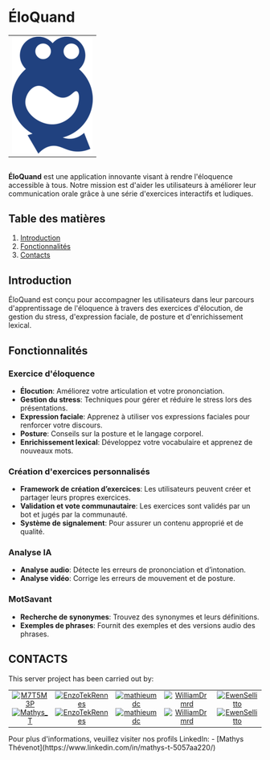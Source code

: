 # ÉloQuand
<div align="center">


| |
|:---:|
| ![Froggy logo](../Docs/Images/FrogyEloQuandResize.png) |

</div>

##
**ÉloQuand** est une application innovante visant à rendre l'éloquence accessible à tous. Notre mission est d'aider les utilisateurs à améliorer leur communication orale grâce à une série d'exercices interactifs et ludiques.

## Table des matières

1. [Introduction](#introduction)
2. [Fonctionnalités](#fonctionnalités)
4. [Contacts](#contacts)

## Introduction

ÉloQuand est conçu pour accompagner les utilisateurs dans leur parcours d'apprentissage de l'éloquence à travers des exercices d'élocution, de gestion du stress, d'expression faciale, de posture et d'enrichissement lexical.

## Fonctionnalités

### Exercice d'éloquence

- **Élocution**: Améliorez votre articulation et votre prononciation.
- **Gestion du stress**: Techniques pour gérer et réduire le stress lors des présentations.
- **Expression faciale**: Apprenez à utiliser vos expressions faciales pour renforcer votre discours.
- **Posture**: Conseils sur la posture et le langage corporel.
- **Enrichissement lexical**: Développez votre vocabulaire et apprenez de nouveaux mots.

### Création d'exercices personnalisés

- **Framework de création d’exercices**: Les utilisateurs peuvent créer et partager leurs propres exercices.
- **Validation et vote communautaire**: Les exercices sont validés par un bot et jugés par la communauté.
- **Système de signalement**: Pour assurer un contenu approprié et de qualité.

### Analyse IA

- **Analyse audio**: Détecte les erreurs de prononciation et d’intonation.
- **Analyse vidéo**: Corrige les erreurs de mouvement et de posture.

### MotSavant

- **Recherche de synonymes**: Trouvez des synonymes et leurs définitions.
- **Exemples de phrases**: Fournit des exemples et des versions audio des phrases.

## CONTACTS

This server project has been carried out by:

<table align="center">
    <tbody>
        <tr>
            <td align="center"><a href="https://github.com/M7T5M3P/"><img src="https://avatars.githubusercontent.com/M7T5M3P?v=4?s=100" width="100px;" alt="M7T5M3P"/><br/><a href="https://github.com/M7T5M3P/"><img src="https://img.shields.io/github/followers/M7T5M3P?label=Mathys_T&style=social" alt="Mathys_T"/></a></td>
            <td align="center"><a href="https://github.com/EnzoTekRennes/"><img src="https://avatars.githubusercontent.com/EnzoTekRennes?v=4?s=100" width="100px;" alt="EnzoTekRennes"/><br/><a href="https://github.com/EnzoTekRennes/"><img src="https://img.shields.io/github/followers/EnzoTekRennes?label=EnzoTekRennes&style=social" alt="EnzoTekRennes"/></a></td>
            <td align="center"><a href="https://github.com/mathieumdc/"><img src="https://avatars.githubusercontent.com/mathieumdc?v=4?s=100" width="100px;" alt="mathieumdc"/><br/><a href="https://github.com/mathieumdc/"><img src="https://img.shields.io/github/followers/mathieumdc?label=mathieumdc&style=social" alt="mathieumdc"/></a></td>
            <td align="center"><a href="https://github.com/WilliamDrmrd/"><img src="https://avatars.githubusercontent.com/WilliamDrmrd?v=4?s=100" width="100px;" alt="WilliamDrmrd"/><br/><a href="https://github.com/WilliamDrmrd/"><img src="https://img.shields.io/github/followers/WilliamDrmrd?label=WilliamDrmrd&style=social" alt="WilliamDrmrd"/></a></td>
            <td align="center"><a href="https://github.com/EwenSellitto/"><img src="https://avatars.githubusercontent.com/EwenSellitto?v=4?s=100" width="100px;" alt="EwenSellitto"/><br/><a href="https://github.com/EwenSellitto/"><img src="https://img.shields.io/github/followers/EwenSellitto?label=EwenSellitto&style=social" alt="EwenSellitto"/></a></td>
        </tr>
    </tbody>
</table>
Pour plus d'informations, veuillez visiter nos profils LinkedIn: 
- [Mathys Thévenot](https://www.linkedin.com/in/mathys-t-5057aa220/)

